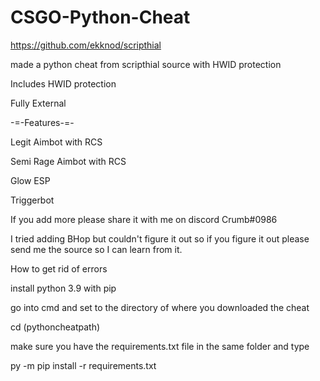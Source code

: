 # CSGO-Python-Cheat
https://github.com/ekknod/scripthial

made a python cheat from scripthial source with HWID protection

Includes HWID protection

Fully External

-=-Features-=-

Legit Aimbot with RCS

Semi Rage Aimbot with RCS

Glow ESP

Triggerbot

If  you add more please share it with me on discord Crumb#0986

I tried adding BHop but couldn't figure it out so if you figure it out please send me the source so I can learn from it.

How to get rid of errors

install python 3.9 with pip

go into cmd and set to the directory of where you downloaded the cheat

cd (pythoncheatpath)

make sure you have the requirements.txt file in the same folder and type

py -m pip install -r requirements.txt

